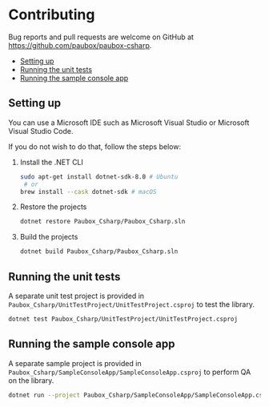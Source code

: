 # Contributing <!-- omit in toc -->

Bug reports and pull requests are welcome on GitHub at <https://github.com/paubox/paubox-csharp>.

- [Setting up](#setting-up)
- [Running the unit tests](#running-the-unit-tests)
- [Running the sample console app](#running-the-sample-console-app)

## Setting up

You can use a Microsoft IDE such as Microsoft Visual Studio or Microsoft Visual Studio Code.

If you do not wish to do that, follow the steps below:

1. Install the .NET CLI

    ```sh
    sudo apt-get install dotnet-sdk-8.0 # Ubuntu
     # or
    brew install --cask dotnet-sdk # macOS
    ```

2. Restore the projects

    ```sh
    dotnet restore Paubox_Csharp/Paubox_Csharp.sln
    ```

3. Build the projects

    ```sh
    dotnet build Paubox_Csharp/Paubox_Csharp.sln
    ```

## Running the unit tests

A separate unit test project is provided in `Paubox_Csharp/UnitTestProject/UnitTestProject.csproj` to test the library.

```sh
dotnet test Paubox_Csharp/UnitTestProject/UnitTestProject.csproj
```

## Running the sample console app

A separate sample project is provided in `Paubox_Csharp/SampleConsoleApp/SampleConsoleApp.csproj` to perform QA on the
library.

```sh
dotnet run --project Paubox_Csharp/SampleConsoleApp/SampleConsoleApp.csproj
```
